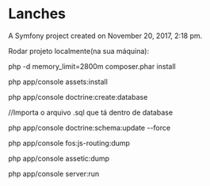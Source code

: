 Lanches
=========

A Symfony project created on November 20, 2017, 2:18 pm.


Rodar projeto localmente(na sua máquina):

php -d memory_limit=2800m composer.phar install

php app/console assets:install

php app/console doctrine:create:database

//Importa o arquivo .sql que tá dentro de database

php app/console doctrine:schema:update --force

php app/console fos:js-routing:dump

php app/console assetic:dump

php app/console server:run
